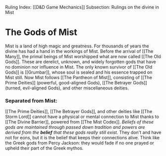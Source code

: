 Ruling Index: [[D&D Game Mechanics]]
Subsection: Rulings on the divine in Mist
# The Gods of Mist
Mist is a land of high magic and greatness. For thousands of years the divine has had a hand in the workings of Mist. Before the arrival of [[The Many]], the primal beings of Mist worshipped what are now called [[The Old Gods]]. These are derelict, unknown, and widely forgotten gods that have no dominion nor influence in Mist. The only known survivor of [[The Old Gods]] is [[Grumbar]], whose soul is sealed and his essence trapped on Mist still. Now Mist follows [[The Pantheon of Mist]], consisting of [[The Prime Deities]] (powerful, good-aligned Gods), [[The Betrayer Gods]] (turned, evil-aligned Gods), and other miscellaneous deities. 
### Separated from Mist:
[[The Prime Deities]], [[The Betrayer Gods]], and other deities like [[The Storm Lord]] cannot have a physical or mental connection to Mist thanks to [[The Divine Barrier]], powered from [[The Mist Codex]]. *Beliefs of these gods are maintained through passed down tradition and powers are derived from the **belief** that these gods really still exist.* They don't and have not for eons, but it is the belief that keeps their connections alive. Think like the Greek gods from Percy Jackson: they would fade if no one prayed or upheld their part of the Greek mythos. 
